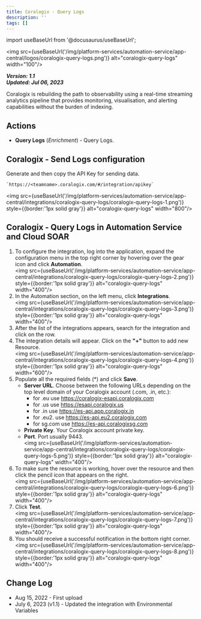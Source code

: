 ```yaml
---
title: Coralogix - Query Logs
description: ''
tags: []
---
```

import useBaseUrl from '@docusaurus/useBaseUrl';

<img src={useBaseUrl('/img/platform-services/automation-service/app-central/logos/coralogix-query-logs.png')} alt="coralogix-query-logs" width="100"/>

***Version: 1.1  
Updated: Jul 06, 2023***

Coralogix is rebuilding the path to observability using a real-time streaming analytics pipeline that provides monitoring, visualisation, and alerting capabilities without the burden of indexing.

## Actions

* **Query Logs** (*Enrichment*) - Query Logs.

## Coralogix - Send Logs configuration

Generate and then copy the API Key for sending data.

    `https://<teamname>.coralogix.com/#/integration/apikey` 

<img src={useBaseUrl('/img/platform-services/automation-service/app-central/integrations/coralogix-query-logs/coralogix-query-logs-1.png')} style={{border:'1px solid gray'}} alt="coralogix-query-logs" width="800"/>

## Coralogix - Query Logs in Automation Service and Cloud SOAR

1. To configure the integration, log into the application, expand the configuration menu in the top right corner by hovering over the gear icon and click **Automation**. <br/><img src={useBaseUrl('/img/platform-services/automation-service/app-central/integrations/coralogix-query-logs/coralogix-query-logs-2.png')} style={{border:'1px solid gray'}} alt="coralogix-query-logs" width="400"/>
1. In the Automation section, on the left menu, click **Integrations**.<br/><img src={useBaseUrl('/img/platform-services/automation-service/app-central/integrations/coralogix-query-logs/coralogix-query-logs-3.png')} style={{border:'1px solid gray'}} alt="coralogix-query-logs" width="400"/>
1. After the list of the integrations appears, search for the integration and click on the row.
1. The integration details will appear. Click on the **"+"** button to add new Resource.<br/><img src={useBaseUrl('/img/platform-services/automation-service/app-central/integrations/coralogix-query-logs/coralogix-query-logs-4.png')} style={{border:'1px solid gray'}} alt="coralogix-query-logs" width="600"/>
1. Populate all the required fields (\*) and click **Save**.
   * **Server URL**. Choose between the following URLs depending on the top level domain of your Coralogix account (.com, .in, etc.):
	   + for .eu use https://coralogix-esapi.coralogix.com
	   + for .us use https://esapi.coralogix.us
	   + for .in use https://es-api.app.coralogix.in
	   + for .eu2. use https://es-api.eu2.coralogix.com
	   + for sg.com use https://es-api.coralogixsg.com
   * **Private Key**. Your Coralogix account private key.
   * **Port**. Port usually 9443. <br/><img src={useBaseUrl('/img/platform-services/automation-service/app-central/integrations/coralogix-query-logs/coralogix-query-logs-5.png')} style={{border:'1px solid gray'}} alt="coralogix-query-logs" width="400"/>
1. To make sure the resource is working, hover over the resource and then click the pencil icon that appears on the right.<br/><img src={useBaseUrl('/img/platform-services/automation-service/app-central/integrations/coralogix-query-logs/coralogix-query-logs-6.png')} style={{border:'1px solid gray'}} alt="coralogix-query-logs" width="400"/>
1. Click **Test**.<br/><img src={useBaseUrl('/img/platform-services/automation-service/app-central/integrations/coralogix-query-logs/coralogix-query-logs-7.png')} style={{border:'1px solid gray'}} alt="coralogix-query-logs" width="400"/>
1. You should receive a successful notification in the bottom right corner.<br/><img src={useBaseUrl('/img/platform-services/automation-service/app-central/integrations/coralogix-query-logs/coralogix-query-logs-8.png')} style={{border:'1px solid gray'}} alt="coralogix-query-logs" width="400"/>

## Change Log

* Aug 15, 2022 - First upload
* July 6, 2023 (v1.1) - Updated the integration with Environmental Variables
